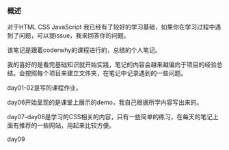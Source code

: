 ### 概述
对于HTML CSS JavaScript 我已经有了较好的学习基础，如果你在学习过程中遇到了问题，可以提issue，我来回答你的问题。


该笔记是跟着coderwhy的课程进行的，总结的个人笔记。

我的喜好的是看完基础知识就开始实践，笔记的内容会越来越偏向于项目的经验总结。会按照每个项目来建立文件夹，在笔记中记录遇到的一些问题。

day01-02是写的课程作业。

day06开始呈现的是课堂上展示的demo，我自己根据所学内容写出来的。

day07-day08是学习的CSS相关的内容，只有一些简单的练习，在每天的笔记上面有推荐的一些网站，用起来比较方便。

day09